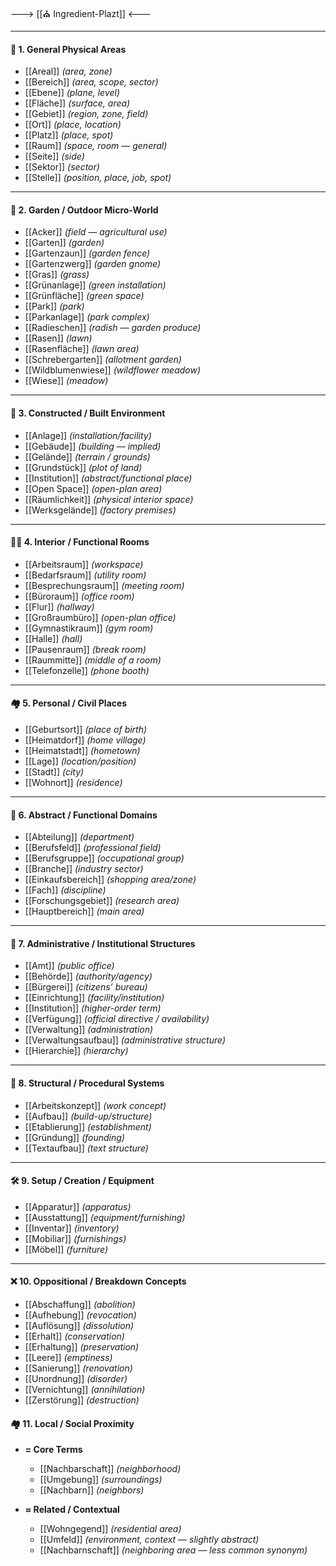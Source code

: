 ---> [[⛪ Ingredient-Plazt]] <---

---
#### 🧱 1. General Physical Areas
- [[Areal]] *(area, zone)*
- [[Bereich]] *(area, scope, sector)*
- [[Ebene]] *(plane, level)*
- [[Fläche]] *(surface, area)*
- [[Gebiet]] *(region, zone, field)*
- [[Ort]] *(place, location)*
- [[Platz]] *(place, spot)*
- [[Raum]] *(space, room — general)*
- [[Seite]] *(side)*
- [[Sektor]] *(sector)*
- [[Stelle]] *(position, place, job, spot)*

---

#### 🏡 2. Garden / Outdoor Micro-World
- [[Acker]] *(field — agricultural use)*
- [[Garten]] *(garden)*
- [[Gartenzaun]] *(garden fence)*
- [[Gartenzwerg]] *(garden gnome)*
- [[Gras]] *(grass)*
- [[Grünanlage]] *(green installation)*
- [[Grünfläche]] *(green space)*
- [[Park]] *(park)*
- [[Parkanlage]] *(park complex)*
- [[Radieschen]] *(radish — garden produce)*
- [[Rasen]] *(lawn)*
- [[Rasenfläche]] *(lawn area)*
- [[Schrebergarten]] *(allotment garden)*
- [[Wildblumenwiese]] *(wildflower meadow)*
- [[Wiese]] *(meadow)*

---

#### 🧰 3. Constructed / Built Environment
- [[Anlage]] *(installation/facility)*
- [[Gebäude]] *(building — implied)*
- [[Gelände]] *(terrain / grounds)*
- [[Grundstück]] *(plot of land)*
- [[Institution]] *(abstract/functional place)*
- [[Open Space]] *(open-plan area)*
- [[Räumlichkeit]] *(physical interior space)*
- [[Werksgelände]] *(factory premises)*

---

#### 🧑‍💼 4. Interior / Functional Rooms
- [[Arbeitsraum]] *(workspace)*
- [[Bedarfsraum]] *(utility room)*
- [[Besprechungsraum]] *(meeting room)*
- [[Büroraum]] *(office room)*
- [[Flur]] *(hallway)*
- [[Großraumbüro]] *(open-plan office)*
- [[Gymnastikraum]] *(gym room)*
- [[Halle]] *(hall)*
- [[Pausenraum]] *(break room)*
- [[Raummitte]] *(middle of a room)*
- [[Telefonzelle]] *(phone booth)*

---

#### 🏘️ 5. Personal / Civil Places
- [[Geburtsort]] *(place of birth)*
- [[Heimatdorf]] *(home village)*
- [[Heimatstadt]] *(hometown)*
- [[Lage]] *(location/position)*
- [[Stadt]] *(city)*
- [[Wohnort]] *(residence)*

---

#### 🧭 6. Abstract / Functional Domains
- [[Abteilung]] *(department)*
- [[Berufsfeld]] *(professional field)*
- [[Berufsgruppe]] *(occupational group)*
- [[Branche]] *(industry sector)*
- [[Einkaufsbereich]] *(shopping area/zone)*
- [[Fach]] *(discipline)*
- [[Forschungsgebiet]] *(research area)*
- [[Hauptbereich]] *(main area)*

---

#### 🏢 7. Administrative / Institutional Structures
- [[Amt]] *(public office)*
- [[Behörde]] *(authority/agency)*
- [[Bürgerei]] *(citizens’ bureau)*
- [[Einrichtung]] *(facility/institution)*
- [[Institution]] *(higher-order term)*
- [[Verfügung]] *(official directive / availability)*
- [[Verwaltung]] *(administration)*
- [[Verwaltungsaufbau]] *(administrative structure)*
- [[Hierarchie]] *(hierarchy)*

---

#### 🧱 8. Structural / Procedural Systems
- [[Arbeitskonzept]] *(work concept)*
- [[Aufbau]] *(build-up/structure)*
- [[Etablierung]] *(establishment)*
- [[Gründung]] *(founding)*
- [[Textaufbau]] *(text structure)*

---

#### 🛠️ 9. Setup / Creation / Equipment
- [[Apparatur]] *(apparatus)*
- [[Ausstattung]] *(equipment/furnishing)*
- [[Inventar]] *(inventory)*
- [[Mobiliar]] *(furnishings)*
- [[Möbel]] *(furniture)*

---

#### ❌ 10. Oppositional / Breakdown Concepts
- [[Abschaffung]] *(abolition)*
- [[Aufhebung]] *(revocation)*
- [[Auflösung]] *(dissolution)*
- [[Erhalt]] *(conservation)*
- [[Erhaltung]] *(preservation)*
- [[Leere]] *(emptiness)*
- [[Sanierung]] *(renovation)*
- [[Unordnung]] *(disorder)*
- [[Vernichtung]] *(annihilation)*
- [[Zerstörung]] *(destruction)*

#### 🏘️ 11. Local / Social Proximity
- **= Core Terms**
	- [[Nachbarschaft]] *(neighborhood)*
	- [[Umgebung]] *(surroundings)*
	- [[Nachbarn]] *(neighbors)*

- **≈ Related / Contextual**
	- [[Wohngegend]] *(residential area)*
	- [[Umfeld]] *(environment, context — slightly abstract)*
	- [[Nachbarnschaft]] *(neighboring area — less common synonym)*